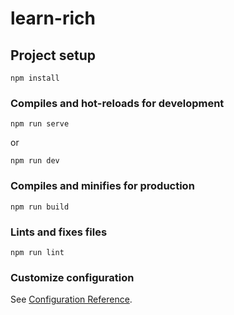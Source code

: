 # learn-rich


## Project setup

```
npm install
```

### Compiles and hot-reloads for development

```
npm run serve
```

or

```
npm run dev
```

### Compiles and minifies for production

```
npm run build
```

### Lints and fixes files

```
npm run lint
```

### Customize configuration

See [Configuration Reference](https://cli.vuejs.org/config/).
